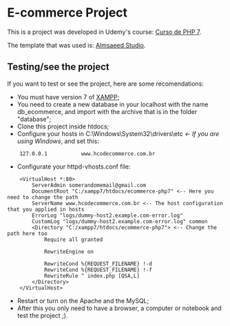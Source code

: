 # E-commerce Project

This is a project was developed in Udemy's course: [Curso de PHP 7](https://www.udemy.com/curso-completo-de-php-7/).

The template that was used is: [Almsaeed Studio](https://almsaeedstudio.com).

## Testing/see the project

If you want to test or see the project, here are some recomendations:

 - You must have version 7 of [XAMPP](https://www.apachefriends.org/pt_br/index.html);
 - You need to create a new database in your localhost with the name db_ecommerce, and import with the archive that is in the folder "database";
 - Clone this project inside htdocs;
 - Configure your hosts in C:\Windows\System32\drivers\etc  *<- If you are using Windows*, and set this:

 ```
     127.0.0.1           www.hcodecommerce.com.br
 ```

 - Configurate your httpd-vhosts.conf file:

 ```
     <VirtualHost *:80>
         ServerAdmin somerandomemail@gmail.com 
         DocumentRoot "C:/xampp7/htdocs/ecommerce-php7" <-- Here you need to change the path 
         ServerName www.hcodecommerce.com.br <-- The host configuration that you applied in hosts
         ErrorLog "logs/dummy-host2.example.com-error.log"
         CustomLog "logs/dummy-host2.example.com-error.log" common
         <Directory "C:/xampp7/htdocs/ecommerce-php7"> <-- Change the path here too
             Require all granted

             RewriteEngine on

             RewriteCond %{REQUEST_FILENAME} !-d
             RewriteCond %{REQUEST_FILENAME} !-f
             RewriteRule ^ index.php [QSA,L]
         </Directory>
     </VirtualHost>
 ```
 - Restart or turn on the Apache and the MySQL;
 - After this you only need to have a browser, a computer or notebook and test the project ;).
